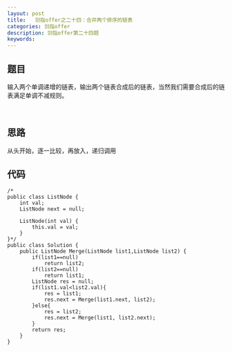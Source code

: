 ```yaml
---
layout: post
title:   剑指offer之二十四：合并两个排序的链表
categories: 剑指offer
description: 剑指offer第二十四题
keywords: 
---
```



## 题目

输入两个单调递增的链表，输出两个链表合成后的链表，当然我们需要合成后的链表满足单调不减规则。



 

## 思路

从头开始，逐一比较，再放入，递归调用


## 代码



	/*
	public class ListNode {
	    int val;
	    ListNode next = null;
	
	    ListNode(int val) {
	        this.val = val;
	    }
	}*/
	public class Solution {
	    public ListNode Merge(ListNode list1,ListNode list2) {
	        if(list1==null)
	            return list2;
	        if(list2==null)
	            return list1;
	        ListNode res = null;
	        if(list1.val<list2.val){
	            res = list1;
	            res.next = Merge(list1.next, list2);
	        }else{
	            res = list2;
	            res.next = Merge(list1, list2.next);
	        }
	        return res;
	    }
	}


## 
